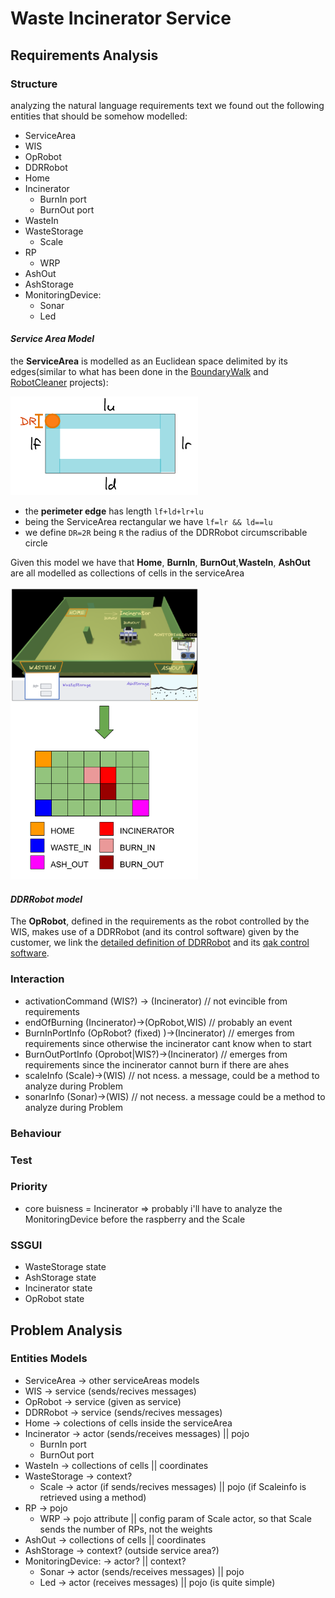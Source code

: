 # Waste Incinerator Service

## Requirements Analysis

### Structure

analyzing the natural language requirements text we found out the following entities that should be somehow modelled:
* ServiceArea
* WIS
* OpRobot
* DDRRobot
* Home
* Incinerator
  * BurnIn port
  * BurnOut port
* WasteIn
* WasteStorage
  * Scale
* RP
  * WRP
* AshOut
* AshStorage
* MonitoringDevice:
  * Sonar
  * Led

#### *Service Area Model*
the **ServiceArea** is modelled as an Euclidean space delimited by its edges(similar to what has been done in the [BoundaryWalk](resources/slides/html/BoudaryWalk24.html) and [RobotCleaner](resources/slides/html/RobotCleaner.html) projects):

<img src="resources/imgs/ServiceAreaModel_01.png" width="300px">

* the **perimeter edge** has length ```lf+ld+lr+lu```
* being the ServiceArea rectangular we have ```lf=lr && ld==lu```
* we define ```DR=2R``` being ```R``` the radius of the DDRRobot circumscribable circle

Given this model we have that **Home**, **BurnIn**, **BurnOut**,**WasteIn**, **AshOut** are all modelled as collections of cells in the serviceArea

<img src="resources/imgs/ServiceAreaModel_02.png" width="300px">

#### *DDRRobot model*
The **OpRobot**, defined in the requirements as the robot controlled by the WIS, makes use of a DDRRobot (and its control software) given by the customer, we link the [detailed definition of DDRRobot](resources/slides/html/BasicRobot24.html) and its [qak control software](resources/projects/unibo.basicrobot24/src/basicrobot.qak).

### Interaction

* activationCommand (WIS?) -> (Incinerator) // not evincible from requirements
* endOfBurning      (Incinerator)->(OpRobot,WIS) // probably an event
* BurnInPortInfo    (OpRobot? (fixed) )->(Incinerator) // emerges from requirements since otherwise the incinerator cant know when to start
* BurnOutPortInfo   (Oprobot|WIS?)->(Incinerator) // emerges from requirements since the incinerator cannot burn if there are ahes
* scaleInfo         (Scale)->(WIS) // not ncess. a message, could be a method to analyze during Problem
* sonarInfo         (Sonar)->(WIS) // not necess. a message could be a method to analyze during Problem

### Behaviour

### Test

### Priority

* core buisness = Incinerator => probably i'll have to analyze the MonitoringDevice before the raspberry and the Scale

### SSGUI

* WasteStorage state
* AshStorage state
* Incinerator state
* OpRobot state

## Problem Analysis

### Entities Models

* ServiceArea -> other serviceAreas models
* WIS         -> service (sends/recives messages)
* OpRobot     -> service (given as service)
* DDRRobot    -> service (sends/recives messages)
* Home        -> colections of cells inside the serviceArea
* Incinerator -> actor (sends/receives messages) || pojo
  * BurnIn port
  * BurnOut port
* WasteIn      -> collections of cells || coordinates
* WasteStorage -> context?
  * Scale      -> actor (if sends/recives messages) || pojo (if Scaleinfo is retrieved using a method)
* RP           -> pojo
  * WRP        -> pojo attribute || config param of Scale actor, so that Scale sends the number of RPs, not the weights
* AshOut       -> collections of cells || coordinates
* AshStorage   -> context? (outside service area?)
* MonitoringDevice: -> actor? || context?
  * Sonar      -> actor (sends/receives messages) || pojo
  * Led        -> actor (receives messages) || pojo (is quite simple)
